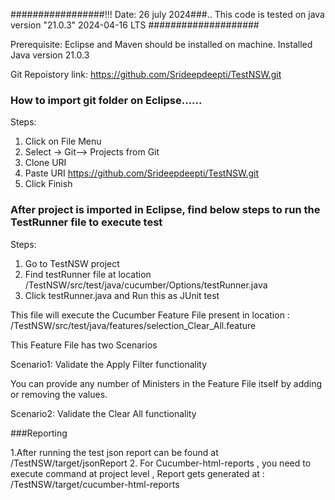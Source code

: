 #################!!! Date: 26 july 2024###.. This code is tested on java version "21.0.3" 2024-04-16 LTS ####################

Prerequisite: Eclipse and Maven should be installed on machine.
              Installed Java version 21.0.3

Git Repoistory link: https://github.com/Srideepdeepti/TestNSW.git   

### How to import git folder on Eclipse......

Steps:
1. Click on File Menu
2. Select -> Git--> Projects from Git
3. Clone URI
4. Paste URI <https://github.com/Srideepdeepti/TestNSW.git>
5. Click Finish

### After project is imported in Eclipse, find below steps to run the TestRunner file to execute test

Steps:
1. Go to TestNSW project
2. Find testRunner file at location /TestNSW/src/test/java/cucumber/Options/testRunner.java
3. Click testRunner.java and Run this as JUnit test

This file will execute the Cucumber Feature File present in location : /TestNSW/src/test/java/features/selection_Clear_All.feature

This Feature File has two Scenarios

Scenario1: Validate the Apply Filter functionality

You can provide any number of Ministers in the Feature File itself by adding or removing the values.

Scenario2: Validate the Clear All functionality



###Reporting

1.After running the test json report can be found at /TestNSW/target/jsonReport
2. For Cucumber-html-reports , you need to execute command <mvn test verify> at project level , Report gets generated at : /TestNSW/target/cucumber-html-reports





